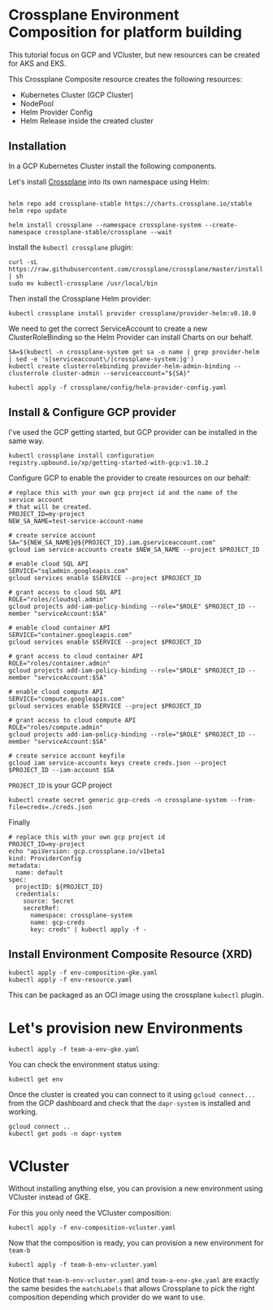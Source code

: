 # Crossplane Environment Composition for platform building


This tutorial focus on GCP and VCluster, but new resources can be created for AKS and EKS. 

This Crossplane Composite resource creates the following resources:
- Kubernetes Cluster (GCP Cluster)
- NodePool
- Helm Provider Config
- Helm Release inside the created cluster

## Installation

In a GCP Kubernetes Cluster install the following components.


Let's install [Crossplane](https://crossplane.io) into its own namespace using Helm: 

```

helm repo add crossplane-stable https://charts.crossplane.io/stable
helm repo update

helm install crossplane --namespace crossplane-system --create-namespace crossplane-stable/crossplane --wait
```

Install the `kubectl crossplane` plugin: 

```
curl -sL https://raw.githubusercontent.com/crossplane/crossplane/master/install.sh | sh
sudo mv kubectl-crossplane /usr/local/bin
```

Then install the Crossplane Helm provider: 
```
kubectl crossplane install provider crossplane/provider-helm:v0.10.0
```

We need to get the correct ServiceAccount to create a new ClusterRoleBinding so the Helm Provider can install Charts on our behalf. 

```
SA=$(kubectl -n crossplane-system get sa -o name | grep provider-helm | sed -e 's|serviceaccount\/|crossplane-system:|g')
kubectl create clusterrolebinding provider-helm-admin-binding --clusterrole cluster-admin --serviceaccount="${SA}"
```

```
kubectl apply -f crossplane/config/helm-provider-config.yaml
```

## Install & Configure GCP provider

I've used the GCP getting started, but GCP provider can be installed in the same way. 


```
kubectl crossplane install configuration registry.upbound.io/xp/getting-started-with-gcp:v1.10.2
```

Configure GCP to enable the provider to create resources on our behalf:

```
# replace this with your own gcp project id and the name of the service account
# that will be created.
PROJECT_ID=my-project
NEW_SA_NAME=test-service-account-name

# create service account
SA="${NEW_SA_NAME}@${PROJECT_ID}.iam.gserviceaccount.com"
gcloud iam service-accounts create $NEW_SA_NAME --project $PROJECT_ID

# enable cloud SQL API
SERVICE="sqladmin.googleapis.com"
gcloud services enable $SERVICE --project $PROJECT_ID

# grant access to cloud SQL API
ROLE="roles/cloudsql.admin"
gcloud projects add-iam-policy-binding --role="$ROLE" $PROJECT_ID --member "serviceAccount:$SA"

# enable cloud container API
SERVICE="container.googleapis.com"
gcloud services enable $SERVICE --project $PROJECT_ID

# grant access to cloud container API
ROLE="roles/container.admin"
gcloud projects add-iam-policy-binding --role="$ROLE" $PROJECT_ID --member "serviceAccount:$SA"

# enable cloud compute API
SERVICE="compute.googleapis.com"
gcloud services enable $SERVICE --project $PROJECT_ID

# grant access to cloud compute API
ROLE="roles/compute.admin"
gcloud projects add-iam-policy-binding --role="$ROLE" $PROJECT_ID --member "serviceAccount:$SA"

# create service account keyfile
gcloud iam service-accounts keys create creds.json --project $PROJECT_ID --iam-account $SA

```

`PROJECT_ID` is your GCP project

```
kubectl create secret generic gcp-creds -n crossplane-system --from-file=creds=./creds.json

```

Finally

```
# replace this with your own gcp project id
PROJECT_ID=my-project
echo "apiVersion: gcp.crossplane.io/v1beta1
kind: ProviderConfig
metadata:
  name: default
spec:
  projectID: ${PROJECT_ID}
  credentials:
    source: Secret
    secretRef:
      namespace: crossplane-system
      name: gcp-creds
      key: creds" | kubectl apply -f -

```

## Install Environment Composite Resource (XRD)

```
kubectl apply -f env-composition-gke.yaml
kubectl apply -f env-resource.yaml
```

This can be packaged as an OCI image using the crossplane `kubectl` plugin.

# Let's provision new Environments

```
kubectl apply -f team-a-env-gke.yaml
```


You can check the environment status using:

```
kubectl get env
```

Once the cluster is created you can connect to it using `gcloud connect...` from the GCP dashboard and check that the `dapr-system` is installed and working. 

```
gcloud connect ..
kubectl get pods -n dapr-system
```


# VCluster 

Without installing anything else, you can provision a new environment using VCluster instead of GKE. 

For this you only need the VCluster composition: 

```
kubectl apply -f env-composition-vcluster.yaml
```

Now that the composition is ready, you can provision a new environment for `team-b`
```
kubectl apply -f team-b-env-vcluster.yaml
```

Notice that `team-b-env-vcluster.yaml` and `team-a-env-gke.yaml` are exactly the same besides the `matchLabels` that allows Crossplane to pick the right composition depending which provider do we want to use.


